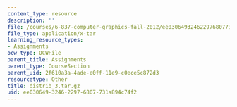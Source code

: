 ```yaml
---
content_type: resource
description: ''
file: /courses/6-837-computer-graphics-fall-2012/ee030649324622976807731a894c74f2_distrib_3.tar.gz
file_type: application/x-tar
learning_resource_types:
- Assignments
ocw_type: OCWFile
parent_title: Assignments
parent_type: CourseSection
parent_uid: 2f610a3a-4ade-e0ff-11e9-c0ece5c872d3
resourcetype: Other
title: distrib_3.tar.gz
uid: ee030649-3246-2297-6807-731a894c74f2
---
```

